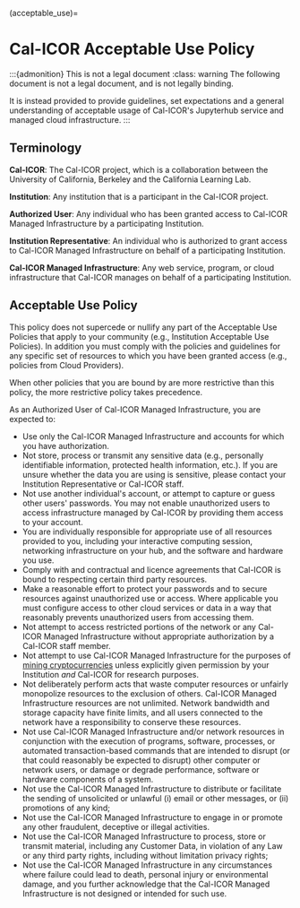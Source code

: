 (acceptable_use)=
# Cal-ICOR Acceptable Use Policy

:::{admonition} This is not a legal document
:class: warning
The following document is not a legal document, and is not legally binding.

It is instead provided to provide guidelines, set expectations and a general
understanding of acceptable usage of Cal-ICOR's Jupyterhub service and managed
cloud infrastructure.
:::

## Terminology

**Cal-ICOR**: The Cal-ICOR project, which is a collaboration between the University
of California, Berkeley and the California Learning Lab.

**Institution**: Any institution that is a participant in the Cal-ICOR project.

**Authorized User**: Any individual who has been granted access to Cal-ICOR Managed
Infrastructure by a participating Institution.

**Institution Representative**: An individual who is authorized to grant access to
Cal-ICOR Managed Infrastructure on behalf of a participating Institution.

**Cal-ICOR Managed Infrastructure**: Any web service, program, or cloud
infrastructure that Cal-ICOR manages on behalf of a participating Institution.

## Acceptable Use Policy

This policy does not supercede or nullify any part of the Acceptable Use
Policies that apply to your community (e.g., Institution Acceptable Use
Policies).  In addition you must comply with the policies and guidelines for
any specific set of resources to which you have been granted access (e.g., 
policies from Cloud Providers).

When other policies that you are bound by are more restrictive than this
policy, the more restrictive policy takes precedence.

As an Authorized User of Cal-ICOR Managed Infrastructure, you are expected to:
- Use only the Cal-ICOR Managed Infrastructure and accounts for which you have
  authorization.
- Not store, process or transmit any sensitive data (e.g., personally
  identifiable information, protected health information, etc.).  If you are
  unsure whether the data you are using is sensitive, please contact your
  Institution Representative or Cal-ICOR staff.
- Not use another individual's account, or attempt to capture or guess other
  users' passwords.  You may not enable unauthorized users to access
  infrastructure managed by Cal-ICOR by providing them access to your account.
- You are individually responsible for appropriate use of all resources
  provided to you, including your interactive computing session, networking
  infrastructure on your hub, and the software and hardware you use.
- Comply with and contractual and licence agreements that Cal-ICOR is bound to
  respecting certain third party resources.
- Make a reasonable effort to protect your passwords and to secure resources
  against unauthorized use or access.  Where applicable you must configure
  access to other cloud services or data in a way that reasonably prevents
  unauthorized users from accessing them.
- Not attempt to access restricted portions of the network or any Cal-ICOR
  Managed Infrastructure without appropriate authorization by a Cal-ICOR staff
  member.
- Not attempt to use Cal-ICOR Managed Infrastructure for the purposes of
  [mining cryptocurrencies](https://en.wikipedia.org/wiki/Cryptocurrency#Mining)
  unless explicitly given permission by your Institution *and* Cal-ICOR for
  research purposes.
- Not deliberately perform acts that waste computer resources or
  unfairly monopolize resources to the exclusion of others.  Cal-ICOR Managed
  Infrastructure resources are not unlimited.  Network bandwidth and storage
  capacity have finite limits, and all users connected to the network have a
  responsibility to conserve these resources.
- Not use Cal-ICOR Managed Infrastructure and/or network resources in
  conjunction with the execution of programs, software, processes, or automated
  transaction-based commands that are intended to disrupt (or that could
  reasonably be expected to disrupt) other computer or network users, or damage
  or degrade performance, software or hardware components of a system.
- Not use the Cal-ICOR Managed Infrastructure to distribute or facilitate the
  sending of unsolicited or unlawful (i) email or other messages, or (ii)
  promotions of any kind;
- Not use the Cal-ICOR Managed Infrastructure to engage in or promote any other
  fraudulent, deceptive or illegal activities.
- Not use the Cal-ICOR Managed Infrastructure to process, store or transmit
  material, including any Customer Data, in violation of any Law or any third
  party rights, including without limitation privacy rights;
- Not use the Cal-ICOR Managed Infrastructure in any circumstances where failure
  could lead to death, personal injury or environmental damage, and you further
  acknowledge that the Cal-ICOR Managed Infrastructure is not designed or intended
  for such use.
